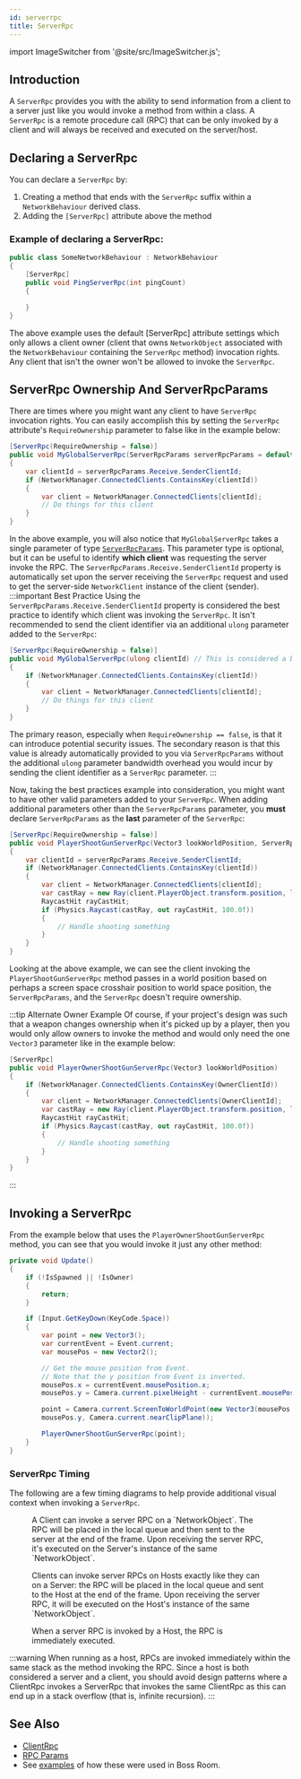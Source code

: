 ```yaml
---
id: serverrpc
title: ServerRpc
---
```

import ImageSwitcher from '@site/src/ImageSwitcher.js';

## Introduction
A `ServerRpc` provides you with the ability to send information from a client to a server just like you would invoke a method from within a class. A `ServerRpc` is a remote procedure call (RPC) that can be only invoked by a client and will always be received and executed on the server/host. 

## Declaring a ServerRpc
You can declare a `ServerRpc` by:
1. Creating a method that ends with the `ServerRpc` suffix within a `NetworkBehaviour` derived class.
2. Adding the `[ServerRpc]` attribute above the method

### Example of declaring a ServerRpc:
```csharp
public class SomeNetworkBehaviour : NetworkBehaviour
{
    [ServerRpc]
    public void PingServerRpc(int pingCount)
    {

    }
}
```
The above example uses the default [ServerRpc] attribute settings which only allows a client owner (client that owns `NetworkObject` associated with the `NetworkBehaviour` containing the `ServerRpc` method) invocation rights.  Any client that isn't the owner won't be allowed to invoke the `ServerRpc`.

## ServerRpc Ownership And ServerRpcParams
There are times where you might want any client to have `ServerRpc` invocation rights.  You can easily accomplish this by setting the `ServerRpc` attribute's `RequireOwnership` parameter to false like in the example below:
```csharp
[ServerRpc(RequireOwnership = false)]
public void MyGlobalServerRpc(ServerRpcParams serverRpcParams = default)
{
    var clientId = serverRpcParams.Receive.SenderClientId;
    if (NetworkManager.ConnectedClients.ContainsKey(clientId))
    {
        var client = NetworkManager.ConnectedClients[clientId];
        // Do things for this client
    }
}
```
In the above example, you will also notice that `MyGlobalServerRpc` takes a single parameter of type [`ServerRpcParams`](https://docs-multiplayer.unity3d.com/netcode/current/api/Unity.Netcode.ServerRpcParams). This parameter type is optional, but it can be useful to identify **which client** was requesting the server invoke the RPC.  The `ServerRpcParams.Receive.SenderClientId` property is automatically set upon the server receiving the `ServerRpc` request and used to get the server-side `NetworkClient` instance of the client (sender).  
:::important Best Practice
Using the `ServerRpcParams.Receive.SenderClientId` property is considered the best practice to identify which client was invoking the `ServerRpc`. It isn't recommended to send the client identifier via an additional `ulong` parameter added to the `ServerRpc`:<br/>
```csharp
[ServerRpc(RequireOwnership = false)]
public void MyGlobalServerRpc(ulong clientId) // This is considered a bad practice (Not Recommended)
{
    if (NetworkManager.ConnectedClients.ContainsKey(clientId))
    {
        var client = NetworkManager.ConnectedClients[clientId];
        // Do things for this client
    }
}
```
The primary reason, especially when `RequireOwnership == false`, is that it can introduce potential security issues. The secondary reason is that this value is already automatically provided to you via `ServerRpcParams` without the additional `ulong` parameter bandwidth overhead you would incur by sending the client identifier as a `ServerRpc` parameter. 
:::

Now, taking the best practices example into consideration, you might want to have other valid parameters added to your `ServerRpc`. When adding additional parameters other than the `ServerRpcParams` parameter, you **must** declare `ServerRpcParams` as the **last** parameter of the `ServerRpc`:
```csharp
[ServerRpc(RequireOwnership = false)]
public void PlayerShootGunServerRpc(Vector3 lookWorldPosition, ServerRpcParams serverRpcParams = default)
{
    var clientId = serverRpcParams.Receive.SenderClientId;
    if (NetworkManager.ConnectedClients.ContainsKey(clientId))
    {
        var client = NetworkManager.ConnectedClients[clientId];
        var castRay = new Ray(client.PlayerObject.transform.position, lookWorldPosition);
        RaycastHit rayCastHit;
        if (Physics.Raycast(castRay, out rayCastHit, 100.0f))
        {
            // Handle shooting something
        }
    }
}
```
Looking at the above example, we can see the client invoking the `PlayerShootGunServerRpc` method passes in a world position based on perhaps a screen space crosshair position to world space position, the `ServerRpcParams`, and the `ServerRpc` doesn't require ownership.  

:::tip Alternate Owner Example
Of course, if your project's design was such that a weapon changes ownership when it's picked up by a player, then you would only allow owners to invoke the method and would only need the one `Vector3` parameter like in the example below:
```csharp
[ServerRpc]
public void PlayerOwnerShootGunServerRpc(Vector3 lookWorldPosition)
{
    if (NetworkManager.ConnectedClients.ContainsKey(OwnerClientId))
    {
        var client = NetworkManager.ConnectedClients[OwnerClientId];
        var castRay = new Ray(client.PlayerObject.transform.position, lookWorldPosition);
        RaycastHit rayCastHit;
        if (Physics.Raycast(castRay, out rayCastHit, 100.0f))
        {
            // Handle shooting something
        }
    }
}
```
:::

## Invoking a ServerRpc
From the example below that uses the `PlayerOwnerShootGunServerRpc` method, you can see that you would invoke it just any other method:

```csharp
private void Update()
{
    if (!IsSpawned || !IsOwner)
    {
        return;
    }

    if (Input.GetKeyDown(KeyCode.Space))
    {
        var point = new Vector3();
        var currentEvent = Event.current;
        var mousePos = new Vector2();

        // Get the mouse position from Event.
        // Note that the y position from Event is inverted.
        mousePos.x = currentEvent.mousePosition.x;
        mousePos.y = Camera.current.pixelHeight - currentEvent.mousePosition.y;

        point = Camera.current.ScreenToWorldPoint(new Vector3(mousePos.x, 
        mousePos.y, Camera.current.nearClipPlane));

        PlayerOwnerShootGunServerRpc(point);
    }
}
```

### ServerRpc Timing
The following are a few timing diagrams to help provide additional visual context when invoking a `ServerRpc`.

<figure>
<ImageSwitcher 
lightImageSrc="/img/sequence_diagrams/RPCs/ServerRPCs.png?text=LightMode"
darkImageSrc="/img/sequence_diagrams/RPCs/ServerRPCs_Dark.png?text=DarkMode"/>
  <figcaption>A Client can invoke a server RPC on a `NetworkObject`. The RPC will be placed in the local queue and then sent to the server at the end of the frame. Upon receiving the server RPC, it's executed on the Server's instance of the same `NetworkObject`.</figcaption>
</figure>

<figure>
<ImageSwitcher 
lightImageSrc="/img/sequence_diagrams/RPCs/ServerRPCs_ClientHosts_CalledByClient.png?text=LightMode"
darkImageSrc="/img/sequence_diagrams/RPCs/ServerRPCs_ClientHosts_CalledByClient_Dark.png?text=DarkMode"/>
  <figcaption>Clients can invoke server RPCs on Hosts exactly like they can on a Server: the RPC will be placed in the local queue and sent to the Host at the end of the frame. Upon receiving the server RPC,  it will be executed on the Host's instance of the same `NetworkObject`.</figcaption>
</figure>

<figure>
<ImageSwitcher 
lightImageSrc="/img/sequence_diagrams/RPCs/ServerRPCs_ClientHosts_CalledByClientHost.png?text=LightMode"
darkImageSrc="/img/sequence_diagrams/RPCs/ServerRPCs_ClientHosts_CalledByClientHost_Dark.png?text=DarkMode"/>
  <figcaption>When a server RPC is invoked by a Host, the RPC is immediately executed.</figcaption>
</figure>

:::warning
When running as a host, RPCs are invoked immediately within the same stack as the method invoking the RPC. Since a host is both considered a server and a client, you should avoid design patterns where a ClientRpc invokes a ServerRpc that invokes the same ClientRpc as this can end up in a stack overflow (that is, infinite recursion).
:::

## See Also

* [ClientRpc](clientrpc.md)
* [RPC Params](rpc-params.md)
* See [examples](../../learn/bossroom/bossroom-actions) of how these were used in Boss Room.
